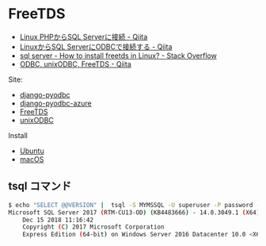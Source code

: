 # FreeTDS

- [Linux PHPからSQL Serverに接続 - Qiita](https://qiita.com/arachan@github/items/026091e69e1aba7b0918)
- [LinuxからSQL ServerにODBCで接続する - Qiita](https://qiita.com/arachan@github/items/5863c945dbe7507975d8)
- [sql server - How to install freetds in Linux? - Stack Overflow](https://stackoverflow.com/questions/33341510/how-to-install-freetds-in-linux)
- [ODBC, unixODBC, FreeTDS - Qiita](https://qiita.com/oyakata@github/items/2f8364553cbbef2ac4c2)

Site:

- [django-pyodbc](https://github.com/lionheart/django-pyodbc/)
- [django-pyodbc-azure](https://github.com/michiya/django-pyodbc-azure)
- [FreeTDS](http://www.freetds.org/)
- [unixODBC](http://www.unixodbc.org/)

Install

- [Ubuntu](ubuntu.md)
- [macOS](macos.md)

## tsql コマンド

~~~bash
$ echo "SELECT @@VERSION" |  tsql -S MYMSSQL -U superuser -P password -o qfh
Microsoft SQL Server 2017 (RTM-CU13-OD) (KB4483666) - 14.0.3049.1 (X64) 
	Dec 15 2018 11:16:42 
	Copyright (C) 2017 Microsoft Corporation
	Express Edition (64-bit) on Windows Server 2016 Datacenter 10.0 <X64> (Build 14393: ) (Hypervisor)
~~~